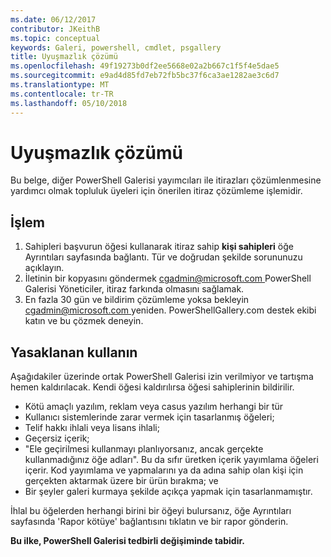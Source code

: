 ```yaml
---
ms.date: 06/12/2017
contributor: JKeithB
ms.topic: conceptual
keywords: Galeri, powershell, cmdlet, psgallery
title: Uyuşmazlık çözümü
ms.openlocfilehash: 49f19273b0df2ee5668e02a2b667c1f5f4e5dae5
ms.sourcegitcommit: e9ad4d85fd7eb72fb5bc37f6ca3ae1282ae3c6d7
ms.translationtype: MT
ms.contentlocale: tr-TR
ms.lasthandoff: 05/10/2018
---
```

# <a name="dispute-resolution"></a>Uyuşmazlık çözümü

Bu belge, diğer PowerShell Galerisi yayımcıları ile itirazları çözümlenmesine yardımcı olmak topluluk üyeleri için önerilen itiraz çözümleme işlemidir.

## <a name="process"></a>İşlem

1. Sahipleri başvurun öğesi kullanarak itiraz sahip **kişi sahipleri** öğe Ayrıntıları sayfasında bağlantı.
Tür ve doğrudan şekilde sorununuzu açıklayın.
2. İletinin bir kopyasını göndermek [ cgadmin@microsoft.com ](mailto:cgadmin@microsoft.com) PowerShell Galerisi Yöneticiler, itiraz farkında olmasını sağlamak.
3. En fazla 30 gün ve bildirim çözümleme yoksa bekleyin [ cgadmin@microsoft.com ](mailto:cgadmin@microsoft.com) yeniden.
PowerShellGallery.com destek ekibi katın ve bu çözmek deneyin.


## <a name="prohibited-use"></a>Yasaklanan kullanın

Aşağıdakiler üzerinde ortak PowerShell Galerisi izin verilmiyor ve tartışma hemen kaldırılacak.  Kendi öğesi kaldırılırsa öğesi sahiplerinin bildirilir.

- Kötü amaçlı yazılım, reklam veya casus yazılım herhangi bir tür
- Kullanıcı sistemlerinde zarar vermek için tasarlanmış öğeleri;
- Telif hakkı ihlali veya lisans ihlali;
- Geçersiz içerik;
- "Ele geçirilmesi kullanmayı planlıyorsanız, ancak gerçekte kullanmadığınız öğe adları". Bu da sıfır üretken içerik yayımlama öğeleri içerir.
Kod yayımlama ve yapmalarını ya da adına sahip olan kişi için gerçekten aktarmak üzere bir ürün bırakma; ve
- Bir şeyler galeri kurmaya şekilde açıkça yapmak için tasarlanmamıştır.


İhlal bu öğelerden herhangi birini bir öğeyi bulursanız, öğe Ayrıntıları sayfasında 'Rapor kötüye' bağlantısını tıklatın ve bir rapor gönderin.

**Bu ilke, PowerShell Galerisi tedbirli değişiminde tabidir.**